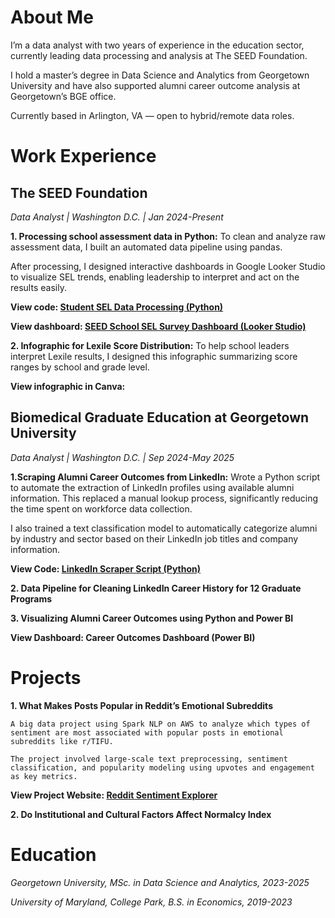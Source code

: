 # About Me
I’m a data analyst with two years of experience in the education sector, currently leading data processing and analysis at The SEED Foundation. 

I hold a master’s degree in Data Science and Analytics from Georgetown University and have also supported alumni career outcome analysis at Georgetown’s BGE office.

Currently based in Arlington, VA — open to hybrid/remote data roles.


# Work Experience
## The SEED Foundation
*Data Analyst | Washington D.C. | Jan 2024-Present*

**1. Processing school assessment data in Python:**
   To clean and analyze raw assessment data, I built an automated data pipeline using pandas.

   After processing, I designed interactive dashboards in Google Looker Studio to visualize SEL trends, enabling leadership to interpret and act on the results easily.
  
   **View code: [Student SEL Data Processing (Python)](https://github.com/zhuoyanguo/SEED_Work/blob/main/SEL_Student_Data_Processing.ipynb)**
   
   **View dashboard: [SEED School SEL Survey Dashboard (Looker Studio)](https://lookerstudio.google.com/reporting/dc08e88a-7f88-43da-b921-fabe9d37d41b)**
   
**2. Infographic for Lexile Score Distribution:**
   To help school leaders interpret Lexile results, I designed this infographic summarizing score ranges by school and grade level.
   
   **View infographic in Canva:**


## Biomedical Graduate Education at Georgetown University
*Data Analyst | Washington D.C. | Sep 2024-May 2025*

**1.Scraping Alumni Career Outcomes from LinkedIn:**
   Wrote a Python script to automate the extraction of LinkedIn profiles using available alumni information. 
   This replaced a manual lookup process, significantly reducing the time spent on workforce data collection.

   I also trained a text classification model to automatically categorize alumni by industry and sector based on their LinkedIn job titles and company information.
   
   **View Code: [LinkedIn Scraper Script (Python)](https://github.com/zhuoyanguo/BGE_Work/blob/main/LinkedinScraper.ipynb)**
   
**2. Data Pipeline for Cleaning LinkedIn Career History for 12 Graduate Programs**

**3. Visualizing Alumni Career Outcomes using Python and Power BI**

   **View Dashboard: Career Outcomes Dashboard (Power BI)**


# Projects

**1. What Makes Posts Popular in Reddit’s Emotional Subreddits**
    
    A big data project using Spark NLP on AWS to analyze which types of sentiment are most associated with popular posts in emotional subreddits like r/TIFU.

    The project involved large-scale text preprocessing, sentiment classification, and popularity modeling using upvotes and engagement as key metrics.

   **View Project Website: [Reddit Sentiment Explorer](https://gu-dsan6000.github.io/fall-2024-project-team-28/)**

**2. Do Institutional and Cultural Factors Affect Normalcy Index**

# Education
*Georgetown University, MSc. in Data Science and Analytics, 2023-2025*

*University of Maryland, College Park, B.S. in Economics, 2019-2023*



